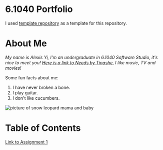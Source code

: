 # 6.1040 Portfolio

I used [template repository](https://docs.github.com/en/repositories/creating-and-managing-repositories/creating-a-template-repository) as a template for this repository.

# About Me

_My name is Alexis Yi, I'm an undergraduate in 6.1040 Software Studio, it's nice to meet you! [Here is a link to Needs by Tinashe.](https://www.youtube.com/watch?v=1RFLY62LrH0&list=RD1RFLY62LrH0&start_radio=1)
I like music, TV and movies!_

Some fun facts about me:

1. I have never broken a bone.
2. I play guitar.
3. I don't like cucumbers.

![picture of snow leopard mama and baby](https://pbs.twimg.com/media/GzYlia3XMAAWfm4?format=jpg&name=4096x4096)

# Table of Contents

[Link to Assignment 1](assignments/assignment1.md)
